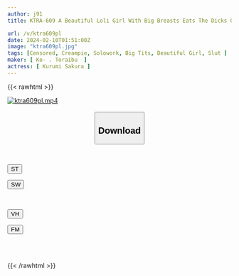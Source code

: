```yaml
---
author: j91
title: KTRA-609 A Beautiful Loli Girl With Big Breasts Eats The Dicks Of Adults! ! Walnut Sakura

url: /v/ktra609pl
date: 2024-02-10T01:51:00Z
image: "ktra609pl.jpg"
tags: [Censored, Creampie, Solowork, Big Tits, Beautiful Girl, Slut	]
maker: [ Ke- . Toraibu  ]
actress: [ Kurumi Sakura ]
---
```



{{< rawhtml >}}

<div class="video" data-videoid="l2Zx1D6PKgh7r3k">
    <a href="javascript:;">
        <img src="/v/ktra609pl/ktra609pl.jpg" width="WIDTH" height="HEIGHT" alt="ktra609pl.mp4" loading="lazy">
    </a>
</div>

<script type="text/javascript" src="https://j91.asia/asset/on-demand-st.js"></script>

<br>
  <link rel="stylesheet" href="https://j91.asia/asset/bs5.css">
  
  <center>
  <button class="btn btn-primary" type="button" data-bs-toggle="collapse" data-bs-target=".multi-collapse" aria-expanded="false" aria-controls="multiCollapseExample1 multiCollapseExample2"><h2>Download</h2></button></center>
</p>
<div class="row">
  <div class="col">
    <div class="collapse multi-collapse" id="multiCollapseExample1">
      <div class="card card-body">
	      	      <br>
<div class="buttons">  
<p><a href="https://streamtape.to/v/l2Zx1D6PKgh7r3k" target="_blank"><button class="btn-hover color-3"><i class="fa fa-download"></i> ST</button></a></p>
<p><a href="https://cdnwish.com/ukbws49ggdch" target="_blank"><button class="btn-hover color-2"><i class="fa fa-download"></i> SW</button></a></p></div>
    </div>
  </div>
</div>
  <div class="col">
    <div class="collapse multi-collapse" id="multiCollapseExample2">
      <div class="card card-body">
	      <br>
<div class="buttons">
<p><a href="javascript:;" target="_blank"><button class="btn-hover color-9"><i class="fa fa-download"></i> VH</button></a></p>
<p><a href="javascript:;"><button class="btn-hover color-8"><i class="fa fa-download"></i> FM</button></a></p></div>
<br><br>
      </div>
    </div>
  </div>
</div>

{{< /rawhtml >}}